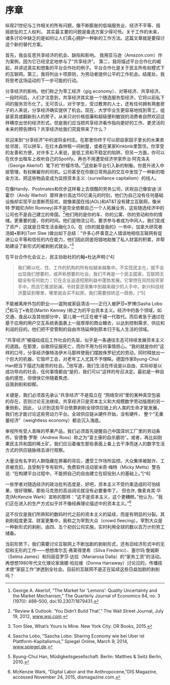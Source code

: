 # 序章

纵观21世纪与工作相关的所有问题，像不断膨胀的低端服务业、经济不平等、摇摇欲坠的工人权利， 其实最主要的问题是备选方案少得可怜。关于工作的未来，诸多讨论中缺乏的是如何让人们真心拥护一种新的工作方法。这篇文章就是要探讨这个新的替代方案。

首先，我会反思共享经济的机会、缺陷和影响。 我用亚马逊（Amazon.com）作为案例，因为它已经坚定地参与了“共享经济”。 第二，我将描述平台合作化的崛起，并讲述真实和想象的平台合作社的例子。平台合作化是关于民主所有权模式下的互联网。第三，我将列出十项原则，为劳动者提供公平的工作机会。结尾处，我将思考这场运动的下一步可能的行动。

分享经济的影响。他们称之为零工经济（gig economy）、对等经济、共享经济。一段时间后，人们才注意到，共享经济其实是一个随选服务型经济，它将以前私下间的服务货币化了。无可否认，对于学生，受过教育的人士，还有任何拥有两套房子的人来说，分享经济确实提供了机会。现在，大学毕业生更容易地找到零工，组装家具或翻新别人的房子。从来只对价格低廉和超级便利敏锐的消费者自然欢迎这样横空出世的经济形式。但是我们应当把共享经济看作指向更好的工作、更灵活的未来的预告牌吗？共享经济给我们究竟带来了什么？

欢迎来到“分享经济”中的波将金村庄。在那里你终于可以把自家园子里长的水果卖给邻居，可以拼车，在红木森林租一间树屋，或者在某家Kinkbnb里暂住。你享受的友善和方便，对许多工人来说，是低工资和不稳定的陷阱。但另一方面，你可以在优步出租车上收听自己的Spotify。再也不用遭受经济学家乔治·阿克洛夫（George Akerlof）笔下的“柠檬市场。”[^1]这些新平台引入新的制衡。你晋升进入中层管理，有权解雇你的司机。公司甚至在你跟日常用品的交互中发现了一种新的吸金方法，把这些物品变成为监控资本主义（surveillance capitalism）的线人。

在像Handy、Postmates和优步这样看上去很酷的劳务公司，庆祝自己像安迪·沃霍尔（Andy Warhol）那样身价高达150亿美元的时刻，他们为自己没有任何基础设施却实现平台垄断而狂欢。就像美国在线\(AOL\)和AT&T没有建立互联网，像米特·罗姆尼\(Mitt Romney\)并不是完全依赖自己一个人拓展业务，这些随选经济中的公司也不是自己建立的帝国。[^2]他们用的是你的车、你的公寓、你的劳动和你的情绪。更重要的是，你的时间。他们是物流公司，要求参与者成为中间人。我们变成了资产，这就是日常生活金融化3.0。在《你的就是我的》一书中，加拿大研究者汤姆•斯利\(Tom Slee \)做出如下总结：“许多心怀善意之人错误地相信互联网有促进公众平等和信任的内在能力，他们因此阴差阳错地助推了私人财富的积累，并帮助建设了新形式的被剥削式就业。”[^3]

在平台合作化会议上，民主协助社的约翰•杜达声明:[^4]

> 我们赖以吃、住、工作的机构的所有权越来越集中。不实现民主化，就不会出现我们想要的，或声称想要的社会。我们不再是一个民主国家。互联网无疑没有任何助力；它在企业追逐短期利益中蓬勃发展。它掌控在风险投资家手中。而且它推波助澜，令财富逐渐集中到越来越少的人手中。新兴科技经济蔓延到哪里，哪里就会买不起房。我们需要扭转这一趋势。[^5]

不能被离岸外包的职业——遛狗或家庭清洁——正归入被萨莎•罗博\(Sasha Lobo \)[^6]和马丁•肯尼\(Martin Kenney \)称之为的平台资本主义。经济中的各个领域，如交通、食品以及其他部分中，婴儿潮一代正在被千禧一代取代。而后者急于通过在基于应用的用户交互系统表面裹上一层厚厚的商业糖衣，以达到控制需求、供应和利润的目的。他们把不受管制的自由市场延伸到原本归于私人生活的领域。

“共享经济”被描绘成后工作社会的先驱，似乎是一条通往生态可持续发展资本主义的道路。在那里，谷歌将征服死亡，而你不用为任何事情担心。“我的就是你的”这样的口号，分享经济像特洛伊木马那样使我们摆脱侏罗纪式的劳动，同时释放出一个巨大的机器，它毁坏工会，对老年工人尤其不予理睬。德国作家Byung-Chul Han把当下描述为疲劳的社会。[^7]他写道，我们生活在传说是以自由、实际却是以成功导向的社会，任何事情都由“是的，我们可以”这样的号召决定。最初是一种自由的感觉，但很快它伴随着焦虑、  
自我剥削和抑郁。

关键是，我们必须首先承认“共享经济”不是孤立在 “网络空间”里的某种真空包装的存在，否则讨论无法继续。共享经济只是资本主义和大规模数字劳动版图的另一重倒影。因此， 认识到这些平台依靠剥削全球供应链上的人类的生命才能发展，我们也才能讨论这些劳动力平台。全球供应链从硬件开始，没有硬件， 整个“无重量经济”（weightless economy）都会沉入海底。

审视所有受人青睐的苹果产品，我们必须首先提醒自己中国深圳工厂里的劳动条件。安德鲁·罗斯（Andrew Ross）称之为“富士康的自杀磨坊”。或者，再比如刚果民主共和国的稀土矿。我们应沿着催生那些表面上看上去干净而迷人的数字生活方式的供应链脉络去进行观察。

大量没有名字的人群隐藏在屏幕的背后，遭受工作场所监控。大众集体被敲诈、工资被克扣，且受制于专有软件。免费软件活动家米奇·梅特（Micky Metts）警告说: “在构建平台过程中，不能把自己的自由建立在奴役别人的基础上。”[^8]

一些学者对随选经济的政治批判态度是，好吧，资本主义不受约束造成的可怕结果，很好理解。那些马克思的高谈阔论就没有必要重申了。 但也许, 像麦肯其·华克\(McKenzie Wark）宣称的那样：“这不是资本主义，这个更糟糕。”他认为，“我们正在进入的生产方式似乎并不像经典理论描述中的资本主义。”[^9]

这不仅仅是我们所熟知的数码时代之前的资本主义的延续，而是有明显的分裂。其剥削程度更深、财富更集中。我称之为宰割大众（crowd fleecing）。宰割大众是一种新形式的剥削，由四、五个初创公司实施，实时利用全球的数以百万计的劳工储备。

当前形势下，我们需要讨论互联网上不断加剧的剥削形式，还有旧经济形式中的无偿和无形的工作——想想席尔瓦·弗莱得里希（Silva Frederici）、塞尔玛·詹姆斯（Selma James）和玛丽亚罗莎·达拉（Mariarosa Dalla）的“家务工资”的活动。再想想1980年代文化理论家唐娜·哈拉维（Donna Harraway）讨论过的，传播技术使“家庭工作”渗透到全社会。目前的互联网不是正在延续这些日益加剧的剥削吗？

[^1]: George A. Akerlof, “The Market for ‘Lemons’: Quality Uncertainty and the Market Mechanism,” The Quarterly Journal of Economics 84, no. 3 \(1970\): 488–500, doi:10.2307/1879431.

[^2]: “Review & Outlook: ‘You Didn’t Build That’,” The Wall Street Journal, July 19, 2012, www.wsj.com.

[^3]: Tom Slee, What’s Yours Is Mine. New York City: OR Books, 2015.

[^6]: Sascha Lobo, “Sascha Lobo: Sharing Economy wie bei Uber ist Plattform-Kapitalismus,” Spiegel Online, March 9, 2014, www.spiegel.de.

[^7]: Byung-Chul Han, Müdigkeitsgesellschaft. Berlin: Matthes & Seitz Berlin, 2010.

[^9]: McKenzie Wark, “Digital Labor and the Anthropocene,”DIS Magazine, accessed November 24, 2015, dismagazine.com.

